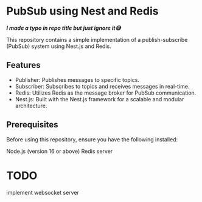 # PubSub using Nest and Redis
***I made a typo in repo title but just ignore it😅***

This repository contains a simple implementation of a publish-subscribe (PubSub) system using Nest.js and Redis.

## Features

- Publisher: Publishes messages to specific topics.
- Subscriber: Subscribes to topics and receives messages in real-time.
- Redis: Utilizes Redis as the message broker for PubSub communication.
- Nest.js: Built with the Nest.js framework for a scalable and modular architecture.

## Prerequisites

Before using this repository, ensure you have the following installed:

Node.js (version 16 or above)
Redis server

# TODO

implement websocket server
